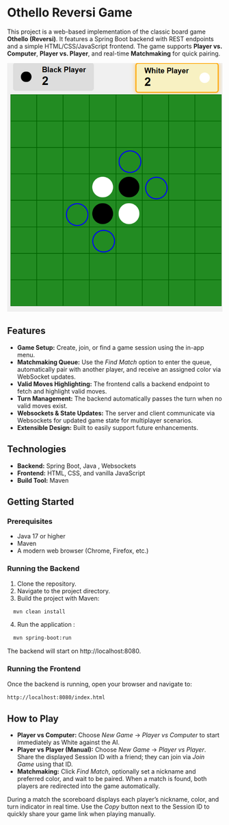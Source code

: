 # Othello Reversi Game

This project is a web-based implementation of the classic board game **Othello (Reversi)**. It features a Spring Boot backend with REST endpoints and a simple HTML/CSS/JavaScript frontend. The game supports **Player vs. Computer**, **Player vs. Player**, and real-time **Matchmaking** for quick pairing.

<p align="center">
  <img src="images/screenshot.png" alt="Othello App Screenshot">
</p>


## Features

- **Game Setup:** Create, join, or find a game session using the in-app menu.
- **Matchmaking Queue:** Use the *Find Match* option to enter the queue, automatically pair with another player, and receive an assigned color via WebSocket updates.
- **Valid Moves Highlighting:** The frontend calls a backend endpoint to fetch and highlight valid moves.
- **Turn Management:** The backend automatically passes the turn when no valid moves exist.
- **Websockets & State Updates:** The server and client communicate via Websockets for updated game state for multiplayer scenarios.
- **Extensible Design:** Built to easily support future enhancements.

## Technologies

- **Backend:** Spring Boot, Java , Websockets
- **Frontend:** HTML, CSS, and vanilla JavaScript
- **Build Tool:** Maven

## Getting Started

### Prerequisites

- Java 17 or higher
- Maven
- A modern web browser (Chrome, Firefox, etc.)

### Running the Backend

1. Clone the repository.
2. Navigate to the project directory.
3. Build the project with Maven:
```bash
  mvn clean install
```
4. Run the application :
```bash
  mvn spring-boot:run
```
The backend will start on http://localhost:8080. 

### Running the Frontend
Once the backend is running, open your browser and navigate to:
```bash
http://localhost:8080/index.html

```

## How to Play

- **Player vs Computer:** Choose *New Game* → *Player vs Computer* to start immediately as White against the AI.
- **Player vs Player (Manual):** Choose *New Game* → *Player vs Player*. Share the displayed Session ID with a friend; they can join via *Join Game* using that ID.
- **Matchmaking:** Click *Find Match*, optionally set a nickname and preferred color, and wait to be paired. When a match is found, both players are redirected into the game automatically.

During a match the scoreboard displays each player’s nickname, color, and turn indicator in real time. Use the *Copy* button next to the Session ID to quickly share your game link when playing manually.
